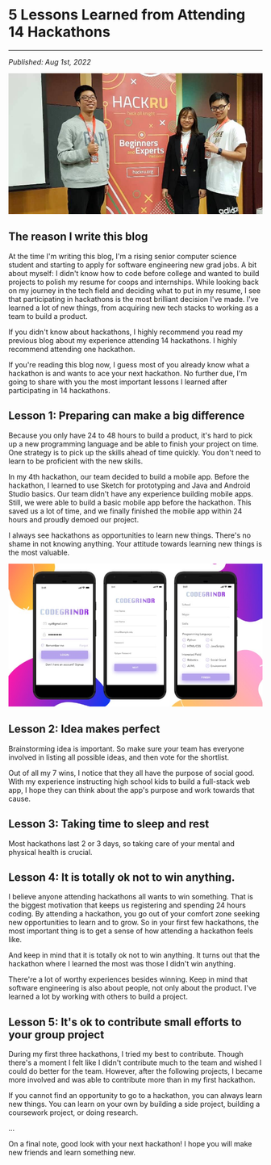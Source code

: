 # 5 Lessons Learned from Attending 14 Hackathons
---
*Published: Aug 1st, 2022*

![The First Hackathon Win](/assets/blogs/blog2/hackru.jpg?raw=true)

## The reason I write this blog
At the time I'm writing this blog, I'm a rising senior computer science student and starting to apply for software engineering new grad jobs. 
A bit about myself: I didn't know how to code before college and wanted to build projects to polish my resume for coops and internships. While looking back on my journey in the tech field and deciding what to put in my resume, I see that participating in hackathons is the most brilliant decision I've made. I've learned a lot of new things, from acquiring new tech stacks to working as a team to build a product. 

If you didn't know about hackathons, I highly recommend you read my previous blog about my experience attending 14 hackathons. I highly recommend attending one hackathon. 

If you're reading this blog now, I guess most of you already know what a hackathon is and wants to ace your next hackathon. No further due, I'm going to share with you the most important lessons I learned after participating in 14 hackathons. 

## Lesson 1: Preparing can make a big difference 
Because you only have 24 to 48 hours to build a product, it's hard to pick up a new programming language and be able to finish your project on time. One strategy is to pick up the skills ahead of time quickly. You don't need to learn to be proficient with the new skills.

In my 4th hackathon, our team decided to build a mobile app. Before the hackathon, I learned to use Sketch for prototyping and Java and Android Studio basics. Our team didn't have any experience building mobile apps. Still, we were able to build a basic mobile app before the hackathon. This saved us a lot of time, and we finally finished the mobile app within 24 hours and proudly demoed our project. 

I always see hackathons as opportunities to learn new things. There's no shame in not knowing anything. Your attitude towards learning new things is the most valuable. 

![UI of the Mobile App from HoyaHacks 2020](/assets/blogs/blog2/codegrindr.jpg?raw=true)

## Lesson 2: Idea makes perfect
Brainstorming idea is important. So make sure your team has everyone involved in listing all possible ideas, and then vote for the shortlist. 

Out of all my 7 wins, I notice that they all have the purpose of social good. With my experience instructing high school kids to build a full-stack web app, I hope they can think about the app's purpose and work towards that cause. 

## Lesson 3: Taking time to sleep and rest
Most hackathons last 2 or 3 days, so taking care of your mental and physical health is crucial. 

## Lesson 4: It is totally ok not to win anything. 
I believe anyone attending hackathons all wants to win something. That is the biggest motivation that keeps us registering and spending 24 hours coding. By attending a hackathon, you go out of your comfort zone seeking new opportunities to learn and to grow. So in your first few hackathons, the most important thing is to get a sense of how attending a hackathon feels like. 

And keep in mind that it is totally ok not to win anything. It turns out that the hackathon where I learned the most was those I didn't win anything. 

There're a lot of worthy experiences besides winning. Keep in mind that software engineering is also about people, not only about the product. 
I've learned a lot by working with others to build a project. 

## Lesson 5: It's ok to contribute small efforts to your group project
During my first three hackathons, I tried my best to contribute. Though there's a moment I felt like I didn't contribute much to the team and wished I could do better for the team. However, after the following projects, I became more involved and was able to contribute more than in my first hackathon. 

If you cannot find an opportunity to go to a hackathon, you can always learn new things. You can learn on your own by building a side project, building a coursework project, or doing research. 

...

On a final note, good look with your next hackathon! I hope you will make new friends and learn something new.
